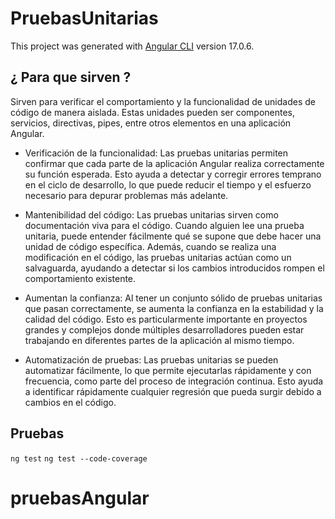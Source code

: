 # PruebasUnitarias

This project was generated with [Angular CLI](https://github.com/angular/angular-cli) version 17.0.6.

## ¿ Para que sirven ?
Sirven para verificar el comportamiento y la funcionalidad de unidades de código de manera aislada. Estas unidades pueden ser componentes, servicios, directivas, pipes, entre otros elementos en una aplicación Angular.

* Verificación de la funcionalidad: Las pruebas unitarias permiten confirmar que cada parte de la aplicación Angular realiza correctamente su función esperada. Esto ayuda a detectar y corregir errores temprano en el ciclo de desarrollo, lo que puede reducir el tiempo y el esfuerzo necesario para depurar problemas más adelante.

* Mantenibilidad del código: Las pruebas unitarias sirven como documentación viva para el código. Cuando alguien lee una prueba unitaria, puede entender fácilmente qué se supone que debe hacer una unidad de código específica. Además, cuando se realiza una modificación en el código, las pruebas unitarias actúan como un salvaguarda, ayudando a detectar si los cambios introducidos rompen el comportamiento existente.

* Aumentan la confianza: Al tener un conjunto sólido de pruebas unitarias que pasan correctamente, se aumenta la confianza en la estabilidad y la calidad del código. Esto es particularmente importante en proyectos grandes y complejos donde múltiples desarrolladores pueden estar trabajando en diferentes partes de la aplicación al mismo tiempo.

* Automatización de pruebas: Las pruebas unitarias se pueden automatizar fácilmente, lo que permite ejecutarlas rápidamente y con frecuencia, como parte del proceso de integración continua. Esto ayuda a identificar rápidamente cualquier regresión que pueda surgir debido a cambios en el código.


## Pruebas
`ng test`
`ng test --code-coverage`
# pruebasAngular
